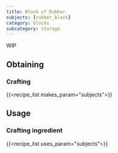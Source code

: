 ```yaml
---
title: Block of Rubber
subjects: [rubber_block]
category: blocks
subcategory: storage
---
```


WIP

Obtaining
---------

### Crafting
{{<recipe_list makes_param="subjects">}}

Usage
-----

### Crafting ingredient
{{<recipe_list uses_param="subjects">}}
